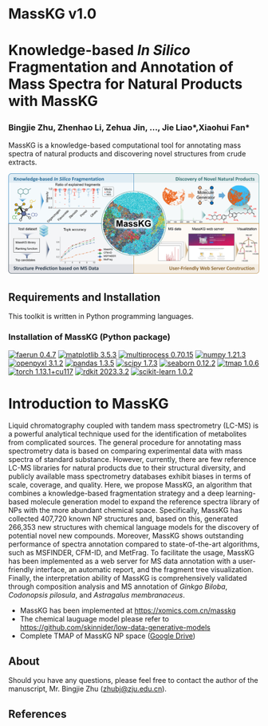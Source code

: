 

# MassKG v1.0 

#  **Knowledge-based _In Silico_ Fragmentation and Annotation of Mass Spectra for Natural Products with MassKG**

### Bingjie Zhu<sup></sup>,  Zhenhao Li<sup></sup>, Zehua Jin<sup></sup>, ..., Jie Liao*,Xiaohui Fan*



MassKG is a knowledge-based computational tool for annotating mass spectra of natural products and discovering novel structures from crude extracts.

![Image text](images/overview.jpg)

## Requirements and Installation
This toolkit is written in Python programming languages. 
### Installation of MassKG (Python package)

[![faerun 0.4.7](https://img.shields.io/badge/faerun-0.4.7-blue)](https://pypi.org/project/faerun/0.4.7/) [![matplotlib 3.5.3](https://img.shields.io/badge/matplotlib-3.5.3-green)](https://github.com/matplotlib/matplotlib/) [![multiprocess 0.70.15](https://img.shields.io/badge/multiprocess-0.70.15-yellowgreen)](https://pypi.org/project/multiprocess/0.70.15/) [![numpy 1.21.3](https://img.shields.io/badge/numpy-1.21.3-yellow)](https://github.com/numpy/numpy/) [![openpyxl 3.1.2](https://img.shields.io/badge/openpyxl-3.1.2-orange)](https://pypi.org/project/openpyxl/3.1.2/) [![pandas 1.3.5](https://img.shields.io/badge/pandas-1.3.5-ff69b4)](https://github.com/pandas-dev/pandas/) [![scipy 1.7.3](https://img.shields.io/badge/scipy-1.7.3-purple)](https://github.com/scipy/scipy/) [![seaborn 0.12.2](https://img.shields.io/badge/seaborn-0.12.2-9cf)](https://github.com/mwaskom/seaborn/) [![tmap 1.0.6](https://img.shields.io/badge/tmap-1.0.6-inactive)](https://pypi.org/project/tmap/1.0.6/) [![torch 1.13.1+cu117](https://img.shields.io/badge/torch-1.13.1%2Bcu117-blueviolet)](https://pytorch.org/) [![rdkit 2023.3.2](https://img.shields.io/badge/rdkit-2023.3.2-lightgrey)](https://www.rdkit.org/) [![scikit-learn 1.0.2](https://img.shields.io/badge/scikit--learn-1.0.2-brown)](https://github.com/scikit-learn/scikit-learn/)





# Introduction to MassKG



Liquid chromatography coupled with tandem mass spectrometry (LC-MS) is a powerful analytical technique used for the identification of metabolites from complicated sources. The general procedure for annotating mass spectrometry data is based on comparing experimental data with mass spectra of standard substance. However, currently, there are few reference LC-MS libraries for natural products due to their structural diversity, and publicly available mass spectrometry databases exhibit biases in terms of scale, coverage, and quality. Here, we propose MassKG, an algorithm that combines a knowledge-based fragmentation strategy and a deep learning-based molecule generation model to expand the reference spectra library of NPs with the more abundant chemical space. Specifically, MassKG has collected 407,720 known NP structures and, based on this, generated 266,353 new structures with chemical language models for the discovery of potential novel new compounds. Moreover, MassKG shows outstanding performance of spectra annotation compared to state-of-the-art algorithms, such as MSFINDER, CFM-ID, and MetFrag. To facilitate the usage, MassKG has been implemented as a web server for MS data annotation with a user-friendly interface, an automatic report, and the fragment tree visualization. Finally, the interpretation ability of MassKG is comprehensively validated through composition analysis and MS annotation of _Ginkgo Biloba_, _Codonopsis pilosula_, and _Astragalus membranaceus_.

* MassKG has been implemented at https://xomics.com.cn/masskg
* The chemical lauguage model please refer to https://github.com/skinnider/low-data-generative-models
* Complete TMAP of MassKG NP space ([Google Drive](https://drive.google.com/drive/folders/1U_ne24Be8vxwLpBZ_BHa-idXMowl0KMj))
## About
Should you have any questions, please feel free to contact the author of the manuscript, Mr. Bingjie Zhu (zhubj@zju.edu.cn).

## References

